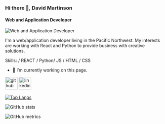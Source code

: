 ### Hi there 👋, David Martinson
#### Web and Application Developer
![Web and Application Developer](https://arturssmirnovs.github.io/github-profile-readme-generator/images/banner.png)

I'm a web/application developer living in the Pacific Northwest.  My interests are working with React and Python to provide business with creative solutions.

Skills: / REACT / Python/ JS / HTML / CSS

- 🔭 I’m currently working on this page. 


[<img src='https://cdn.jsdelivr.net/npm/simple-icons@3.0.1/icons/github.svg' alt='github' height='40'>](https://github.com/pdxdave)  [<img src='https://cdn.jsdelivr.net/npm/simple-icons@3.0.1/icons/linkedin.svg' alt='linkedin' height='40'>](https://www.linkedin.com/in/dave-martinson-pdx/)  

[![Top Langs](https://github-readme-stats.vercel.app/api/top-langs/?username=pdxdave)](https://github.com/anuraghazra/github-readme-stats)

![GitHub stats](https://github-readme-stats.vercel.app/api?username=pdxdave&show_icons=true&count_private=true)  

![GitHub metrics](https://metrics.lecoq.io/pdxdave)  






